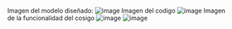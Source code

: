 Imagen del modelo diseñado:
![image](https://github.com/user-attachments/assets/8b00e7fc-c714-433a-8d19-e66c85796aea)
Imagen del codigo
![image](https://github.com/user-attachments/assets/caae4ec3-e6a2-4b1f-8227-201607baecd1)
Imagen de la funcionalidad del cosigo
![image](https://github.com/user-attachments/assets/f2b3e05a-b13e-4a75-a544-0f6c888d3608)
![image](https://github.com/user-attachments/assets/29c07a77-3baf-4153-b55e-93c67c0a6faa)

